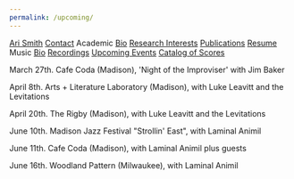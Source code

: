 ```yaml
---
permalink: /upcoming/
---
```


<div class="sidenav">
  <a href="../">Ari Smith</a>
  <a href="../contact">Contact</a>
  <atitle>Academic</atitle>
  <a href="../academic-bio"><asub>Bio</asub></a>
  <a href="../research-interests"><asub>Research Interests</asub></a>
  <a href="../publications"><asub>Publications</asub></a>
  <a href="../Ari Smith Resume as of 2022-02-11.pdf" download><asub>Resume</asub></a>
  <atitle>Music</atitle>
  <a href="../music-bio"><asub>Bio</asub></a>
  <a href="../recordings"><asub>Recordings</asub></a>
  <a href="../upcoming"><asub>Upcoming Events</asub></a>
  <a href="../catalog-of-works"><asub>Catalog of Scores</asub></a>
</div>

March 27th. Cafe Coda (Madison), 'Night of the Improviser' with Jim Baker

April 8th. Arts + Literature Laboratory (Madison), with Luke Leavitt and the Levitations

April 20th. The Rigby (Madison), with Luke Leavitt and the Levitations

June 10th. Madison Jazz Festival "Strollin' East", with Laminal Animil

June 11th. Cafe Coda (Madison), with Laminal Animil plus guests

June 16th. Woodland Pattern (Milwaukee), with Laminal Animil
